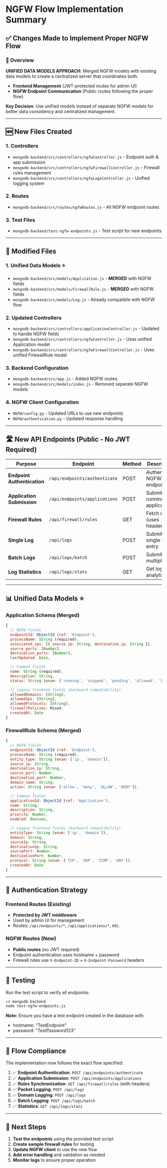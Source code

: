 # NGFW Flow Implementation Summary

## ✅ Changes Made to Implement Proper NGFW Flow

### 🎯 Overview

**UNIFIED DATA MODELS APPROACH**: Merged NGFW models with existing data models to create a centralized server that coordinates both:

- **Frontend Management** (JWT-protected routes for admin UI)
- **NGFW Endpoint Communication** (Public routes following the proper flow)

**Key Decision**: Use unified models instead of separate NGFW models for better data consistency and centralized management.

---

## 🆕 New Files Created

### 1. **Controllers**

- `mongodb-backend/src/controllers/ngfwController.js` - Endpoint auth & app submission
- `mongodb-backend/src/controllers/ngfwFirewallController.js` - Firewall rules management
- `mongodb-backend/src/controllers/ngfwLogsController.js` - Unified logging system

### 2. **Routes**

- `mongodb-backend/src/routes/ngfwRoutes.js` - All NGFW endpoint routes

### 3. **Test Files**

- `mongodb-backend/test-ngfw-endpoints.js` - Test script for new endpoints

---

## 🔧 Modified Files

### 1. **Unified Data Models** ⭐

- `mongodb-backend/src/models/Application.js` - **MERGED** with NGFW fields
- `mongodb-backend/src/models/FirewallRule.js` - **MERGED** with NGFW fields
- `mongodb-backend/src/models/Log.js` - Already compatible with NGFW flow

### 2. **Updated Controllers**

- `mongodb-backend/src/controllers/applicationController.js` - Updated to handle NGFW fields
- `mongodb-backend/src/controllers/ngfwController.js` - Uses unified Application model
- `mongodb-backend/src/controllers/ngfwFirewallController.js` - Uses unified FirewallRule model

### 3. **Backend Configuration**

- `mongodb-backend/src/app.js` - Added NGFW routes
- `mongodb-backend/src/models/index.js` - Removed separate NGFW models

### 4. **NGFW Client Configuration**

- `NGFW/config.py` - Updated URLs to use new endpoints
- `NGFW/authentication.py` - Updated response handling

---

## 🛣️ New API Endpoints (Public - No JWT Required)

| Purpose                     | Endpoint                      | Method | Description                 |
| --------------------------- | ----------------------------- | ------ | --------------------------- |
| **Endpoint Authentication** | `/api/endpoints/authenticate` | POST   | Authenticate NGFW endpoint  |
| **Application Submission**  | `/api/endpoints/applications` | POST   | Submit running applications |
| **Firewall Rules**          | `/api/firewall/rules`         | GET    | Fetch rules (uses headers)  |
| **Single Log**              | `/api/logs`                   | POST   | Submit single log entry     |
| **Batch Logs**              | `/api/logs/batch`             | POST   | Submit multiple logs        |
| **Log Statistics**          | `/api/logs/stats`             | GET    | Get log analytics           |

---

## 📊 Unified Data Models ⭐

### Application Schema (Merged)

```javascript
{
  // NGFW fields
  endpointId: ObjectId (ref: 'Endpoint'),
  processName: String (required),
  associated_ips: [{ source_ip: String, destination_ip: String }],
  source_ports: [Number],
  destination_ports: [Number],
  lastUpdated: Date,

  // Common fields
  name: String (required),
  description: String,
  status: String (enum: ['running', 'stopped', 'pending', 'allowed', 'blocked', 'suspended']),

  // Legacy frontend fields (backward compatibility)
  allowedDomains: [String],
  allowedIps: [String],
  allowedProtocols: [String],
  firewallPolicies: Mixed,
  createdAt: Date
}
```

### FirewallRule Schema (Merged)

```javascript
{
  // NGFW fields
  endpointId: ObjectId (ref: 'Endpoint'),
  processName: String (required),
  entity_type: String (enum: ['ip', 'domain']),
  source_ip: String,
  destination_ip: String,
  source_port: Number,
  destination_port: Number,
  domain_name: String,
  action: String (enum: ['allow', 'deny', 'ALLOW', 'DENY']),

  // Common fields
  applicationId: ObjectId (ref: 'Application'),
  name: String,
  description: String,
  priority: Number,
  enabled: Boolean,

  // Legacy frontend fields (backward compatibility)
  entityType: String (enum: ['ip', 'domain']),
  domain: String,
  sourceIp: String,
  destinationIp: String,
  sourcePort: Number,
  destinationPort: Number,
  protocol: String (enum: ['TCP', 'UDP', 'ICMP', 'ANY']),
  createdAt: Date
}
```

---

## 🔐 Authentication Strategy

### Frontend Routes (Existing)

- **Protected by JWT middleware**
- Used by admin UI for management
- Routes: `/api/endpoints/*`, `/api/applications/*`, etc.

### NGFW Routes (New)

- **Public routes** (no JWT required)
- Endpoint authentication uses hostname + password
- Firewall rules use `X-Endpoint-ID` + `X-Endpoint-Password` headers

---

## 🧪 Testing

Run the test script to verify all endpoints:

```bash
cd mongodb-backend
node test-ngfw-endpoints.js
```

**Note:** Ensure you have a test endpoint created in the database with:

- hostname: "TestEndpoint"
- password: "TestPassword123"

---

## 🔄 Flow Compliance

The implementation now follows the exact flow specified:

1. ✅ **Endpoint Authentication**: `POST /api/endpoints/authenticate`
2. ✅ **Application Submission**: `POST /api/endpoints/applications`
3. ✅ **Rules Synchronization**: `GET /api/firewall/rules` (with headers)
4. ✅ **Packet Logging**: `POST /api/logs`
5. ✅ **Domain Logging**: `POST /api/logs`
6. ✅ **Batch Logging**: `POST /api/logs/batch`
7. ✅ **Statistics**: `GET /api/logs/stats`

---

## 🚀 Next Steps

1. **Test the endpoints** using the provided test script
2. **Create sample firewall rules** for testing
3. **Update NGFW client** to use the new flow
4. **Add error handling** and validation as needed
5. **Monitor logs** to ensure proper operation

